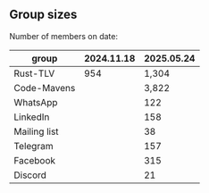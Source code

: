 
## Group sizes

Number of members on date:

| group        | 2024.11.18 | 2025.05.24 |
| -----------  | ---------- | ---------- |
| Rust-TLV     | 954        | 1,304 |
| Code-Mavens  |            | 3,822 |
| WhatsApp     |            |   122 |
| LinkedIn     |            |   158 |
| Mailing list |            |    38 |
| Telegram     |            |   157 |
| Facebook     |            |   315 |
| Discord      |            |    21 |

